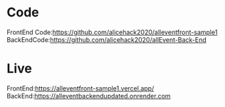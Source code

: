 # Code
FrontEnd Code:https://github.com/alicehack2020/alleventfront-sample1
BackEndCode:https://github.com/alicehack2020/allEvent-Back-End

# Live
FrontEnd:https://alleventfront-sample1.vercel.app/
BackEnd:https://alleventbackendupdated.onrender.com










 
 